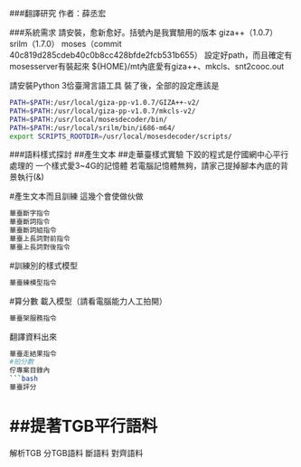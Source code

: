 ###翻譯研究
作者：薛丞宏

###系統需求
請安裝，愈新愈好。括號內是我實驗用的版本
giza++（1.0.7）
srilm（1.7.0）
moses（commit 40c819d285cdeb40c0b8cc428bfde2fcb531b655）
設定好path，而且確定有mosesserver有裝起來
${HOME}/mt內底愛有giza++、mkcls、snt2cooc.out

請安裝Python 3佮臺灣言語工具
裝了後，全部的設定應該是
```bash
PATH=$PATH:/usr/local/giza-pp-v1.0.7/GIZA++-v2/
PATH=$PATH:/usr/local/giza-pp-v1.0.7/mkcls-v2/
PATH=$PATH:/usr/local/mosesdecoder/bin/
PATH=$PATH:/usr/local/srilm/bin/i686-m64/
export SCRIPTS_ROOTDIR=/usr/local/mosesdecoder/scripts/
```

###語料樣式探討
##產生文本
##走華臺樣式實驗
下跤的程式是佇國網中心平行處理的
一个樣式愛3~4G的記憶體
若電腦記憶體無夠，請家己提掉腳本內底的背景執行(&)

#產生文本而且訓練
這幾个會使做伙做
```bash
華臺斷字指令
華臺斷詞指令
華臺斷詞組指令
華臺上長詞對前指令       
華臺上長詞對後指令    
```
#訓練別的樣式模型
```bash
華臺練模型指令
```
#算分數
載入模型（請看電腦能力人工拍開）
```bash
華臺架服務指令
```
翻譯資料出來
```bash
華臺走結果指令
#拍分數
佇專案目錄內
```bash
華臺評分
```

##提著TGB平行語料
====================
解析TGB
分TGB語料
斷語料
對齊語料